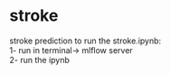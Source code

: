 # stroke
stroke prediction
to run the stroke.ipynb:<br>
1- run in terminal-> mlflow server<br>
2- run the ipynb 
